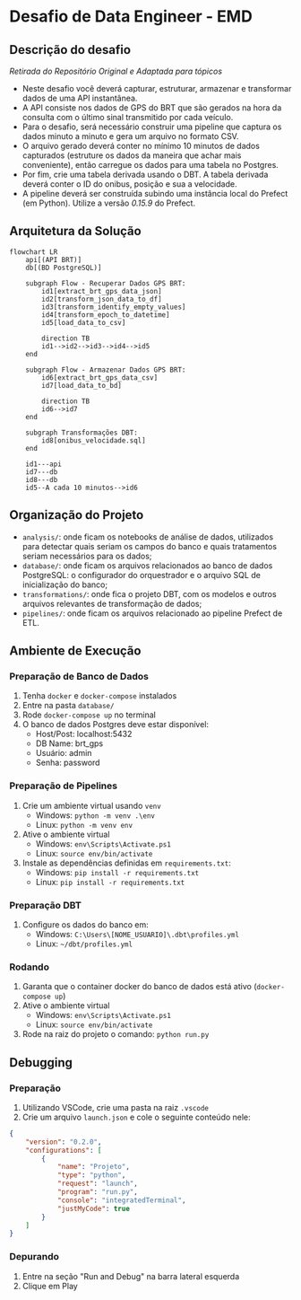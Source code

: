 # Desafio de Data Engineer - EMD

## Descrição do desafio
_Retirada do Repositório Original e Adaptada para tópicos_

- Neste desafio você deverá capturar, estruturar, armazenar e transformar dados de uma API instantânea. 
- A API consiste nos dados de GPS do BRT que são gerados na hora da consulta com o último sinal transmitido por cada veículo.
- Para o desafio, será necessário construir uma pipeline que captura os dados minuto a minuto e gera um arquivo no formato CSV. 
- O arquivo gerado deverá conter no mínimo 10 minutos de dados capturados (estruture os dados da maneira que achar mais conveniente), então carregue os dados para uma tabela no Postgres. 
- Por fim, crie uma tabela derivada usando o DBT. A tabela derivada deverá conter o ID do onibus, posição e sua a velocidade.
- A pipeline deverá ser construída subindo uma instância local do Prefect (em Python). Utilize a versão *0.15.9* do Prefect.

## Arquitetura da Solução
```mermaid
flowchart LR
    api[(API BRT)]
    db[(BD PostgreSQL)]

    subgraph Flow - Recuperar Dados GPS BRT:
        id1[extract_brt_gps_data_json]
        id2[transform_json_data_to_df]
        id3[transform_identify_empty_values]
        id4[transform_epoch_to_datetime]
        id5[load_data_to_csv]

        direction TB
        id1-->id2-->id3-->id4-->id5
    end

    subgraph Flow - Armazenar Dados GPS BRT:
        id6[extract_brt_gps_data_csv]
        id7[load_data_to_bd]

        direction TB
        id6-->id7
    end

    subgraph Transformações DBT:
        id8[onibus_velocidade.sql]
    end

    id1---api
    id7---db
    id8---db
    id5--A cada 10 minutos-->id6
```

## Organização do Projeto

- `analysis/`: onde ficam os notebooks de análise de dados, utilizados para detectar quais seriam os campos do banco e quais tratamentos seriam necessários para os dados;
- `database/`: onde ficam os arquivos relacionados ao banco de dados PostgreSQL: o configurador do orquestrador e o arquivo SQL de inicialização do banco;
- `transformations/`: onde fica o projeto DBT, com os modelos e outros arquivos relevantes de transformação de dados;
- `pipelines/`: onde ficam os arquivos relacionado ao pipeline Prefect de ETL.

## Ambiente de Execução

### Preparação de Banco de Dados

1. Tenha `docker` e `docker-compose` instalados
1. Entre na pasta `database/`
1. Rode `docker-compose up` no terminal
1. O banco de dados Postgres deve estar disponível:
    - Host/Post: localhost:5432
    - DB Name: brt_gps
    - Usuário: admin
    - Senha: password

### Preparação de Pipelines

1. Crie um ambiente virtual usando `venv`
    - Windows: `python -m venv .\env`
    - Linux: `python -m venv env`
1. Ative o ambiente virtual
    - Windows: `env\Scripts\Activate.ps1`
    - Linux: `source env/bin/activate`
1. Instale as dependências definidas em `requirements.txt`:
    - Windows: `pip install -r requirements.txt`
    - Linux: `pip install -r requirements.txt`

### Preparação DBT

1. Configure os dados do banco em:
    - Windows: `C:\Users\[NOME_USUARIO]\.dbt\profiles.yml`
    - Linux: `~/dbt/profiles.yml`

### Rodando

1. Garanta que o container docker do banco de dados está ativo (`docker-compose up`)
1. Ative o ambiente virtual
    - Windows: `env\Scripts\Activate.ps1`
    - Linux: `source env/bin/activate`
1. Rode na raiz do projeto o comando: `python run.py`

## Debugging

### Preparação

1. Utilizando VSCode, crie uma pasta na raiz `.vscode`
1. Crie um arquivo `launch.json` e cole o seguinte conteúdo nele:
```json
{
    "version": "0.2.0",
    "configurations": [
        {
            "name": "Projeto",
            "type": "python",
            "request": "launch",
            "program": "run.py",
            "console": "integratedTerminal",
            "justMyCode": true
        }
    ]
}
```
### Depurando

1. Entre na seção "Run and Debug" na barra lateral esquerda
1. Clique em Play
